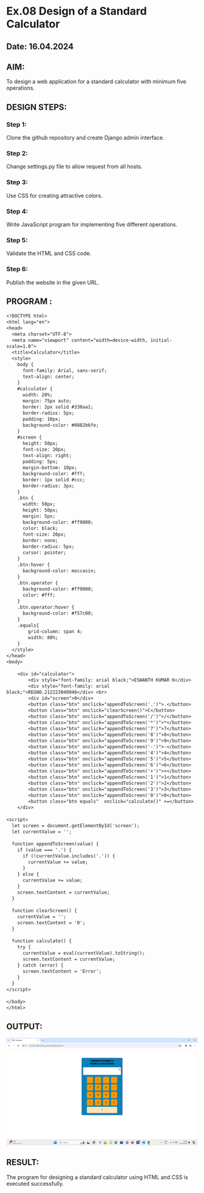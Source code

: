 # Ex.08 Design of a Standard Calculator
## Date: 16.04.2024

## AIM: 
To design a web application for a standard calculator with minimum five operations.

## DESIGN STEPS:

### Step 1:
Clone the github repository and create Django admin interface.

### Step 2:
Change settings.py file to allow request from all hosts.

### Step 3:
Use CSS for creating attractive colors.

### Step 4:
Write JavaScript program for implementing five different operations.

### Step 5:
Validate the HTML and CSS code.

### Step 6:
Publish the website in the given URL.

## PROGRAM :

```
<!DOCTYPE html>
<html lang="en">
<head>
  <meta charset="UTF-8">
  <meta name="viewport" content="width=device-width, initial-scale=1.0">
  <title>Calculator</title>
  <style>
    body {
      font-family: Arial, sans-serif;
      text-align: center;
    }
    #calculator {
      width: 20%;
      margin: 75px auto;
      border: 2px solid #330aa1;
      border-radius: 5px;
      padding: 10px;
      background-color: #0882b6fe;
    }
    #screen {
      height: 50px;
      font-size: 20px;
      text-align: right;
      padding: 5px;
      margin-bottom: 10px;
      background-color: #fff;
      border: 1px solid #ccc;
      border-radius: 3px;
    }
    .btn {
      width: 50px;
      height: 50px;
      margin: 5px;
      background-color: #ff9800;
      color: black;
      font-size: 20px;
      border: none;
      border-radius: 5px;
      cursor: pointer;
    }
    .btn:hover {
      background-color: moccasin;
    }
    .btn.operator {
      background-color: #ff9800;
      color: #fff;
    }
    .btn.operator:hover {
      background-color: #f57c00;
    }
    .equals{
        grid-column: span 4;
        width: 80%;
    }
  </style>
</head>
<body>

    <div id="calculator">
        <div style="font-family: arial black;">ESWANTH KUMAR K</div>
        <div style="font-family: arial black;">REGNO.212223040046</div> <br>
        <div id="screen">0</div>
        <button class="btn" onclick="appendToScreen('.')">.</button>
        <button class="btn" onclick="clearScreen()">C</button>
        <button class="btn" onclick="appendToScreen('/')">/</button>
        <button class="btn" onclick="appendToScreen('*')">*</button>
        <button class="btn" onclick="appendToScreen('7')">7</button>
        <button class="btn" onclick="appendToScreen('8')">8</button>
        <button class="btn" onclick="appendToScreen('9')">9</button>
        <button class="btn" onclick="appendToScreen('-')">-</button>
        <button class="btn" onclick="appendToScreen('4')">4</button>
        <button class="btn" onclick="appendToScreen('5')">5</button>
        <button class="btn" onclick="appendToScreen('6')">6</button>
        <button class="btn" onclick="appendToScreen('+')">+</button>
        <button class="btn" onclick="appendToScreen('1')">1</button>
        <button class="btn" onclick="appendToScreen('2')">2</button>
        <button class="btn" onclick="appendToScreen('3')">3</button>
        <button class="btn" onclick="appendToScreen('0')">0</button>
        <button class="btn equals"  onclick="calculate()" >=</button>
    </div>

<script>
  let screen = document.getElementById('screen');
  let currentValue = '';

  function appendToScreen(value) {
    if (value === '.') {
      if (!currentValue.includes('.')) {
        currentValue += value;
      }
    } else {
      currentValue += value;
    }
    screen.textContent = currentValue;
  }

  function clearScreen() {
    currentValue = '';
    screen.textContent = '0';
  }

  function calculate() {
    try {
      currentValue = eval(currentValue).toString();
      screen.textContent = currentValue;
    } catch (error) {
      screen.textContent = 'Error';
    }
  }
</script>

</body>
</html>
```

## OUTPUT:

![alt text](<Screenshot (20).png>)

## RESULT:
The program for designing a standard calculator using HTML and CSS is executed successfully.
